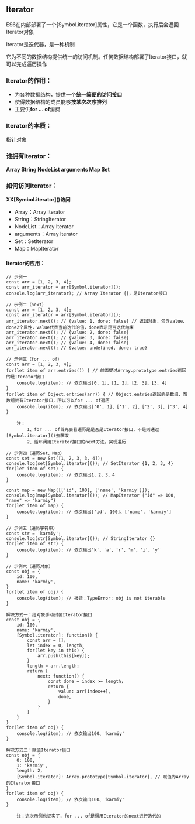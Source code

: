 ## Iterator

ES6在内部部署了一个\[Symbol.iterator]属性，它是一个函数，执行后会返回Iterator对象

Iterator是迭代器，是一种机制

它为不同的数据结构提供统一的访问机制。任何数据结构部署了Iterator接口，就可以完成遍历操作

### Iterator的作用：

- 为各种数据结构，提供一个**统一简便的访问接口**
- 使得数据结构的成员能够**按某次次序排列**
- 主要供**for ... of**消费

### Iterator的本质：

指针对象

### 谁拥有Iterator：

**Array String NodeList arguments Map Set**


### 如何访问Iterator：

**XX\[Symbol.iterator]()访问**

- Array：Array Iterator
- String：StringIterator
- NodeList：Array Iterator
- arguments：Array Iterator
- Set：SetIterator 
- Map：MapIterator 

#### Iterator的应用：

    // 示例一
    const arr = [1, 2, 3, 4];
    const arr_iterator = arr[Symbol.iterator]();
    console.log(arr_iterator); // Array Iterator {}，是Iterator接口
    
    // 示例二（next）
    const arr = [1, 2, 3, 4];
    const arr_iterator = arr[Symbol.iterator]();
    arr_iterator.next(); // {value: 1, done: false} // 返回对象，包含value、done2个属性，value代表当前迭代的值，done表示是否迭代结束
    arr_iterator.next(); // {value: 2, done: false}
    arr_iterator.next(); // {value: 3, done: false}
    arr_iterator.next(); // {value: 4, done: false}
    arr_iterator.next(); // {value: undefined, done: true}
    
    // 示例三（for ... of）
    const arr = [1, 2, 3, 4];
    for(let item of arr.entries()) { // 前面提过Array.prototype.entries返回的是Iterator接口
        console.log(item); // 依次输出[0, 1]、[1, 2]、[2, 3]、[3, 4]
    }
    for(let item of Object.entries(arr)) { // Object.entries返回的是数组，而数组拥有Iterator接口，所以可以for ... of遍历
        console.log(item); // 依次输出['0', 1]、['1', 2]、['2', 3]、['3', 4]
    }
    
        注：
            1、for ... of首先会看遍历是是否是Iterator接口，不是则通过[Symbol.iterator]()去获取
            2、循环调用Iterator接口的next方法，实现遍历
            
    // 示例四（遍历Set、Map）
    const set = new Set([1, 2, 3, 3, 4]);
    console.log(set[Symbol.iterator]()); // SetIterator {1, 2, 3, 4}
    for(let item of set) {
        console.log(item); // 依次输出1、2、3、4
    }
    
    const map = new Map([['id', 100], ['name', 'karmiy']]);
    console.log(map[Symbol.iterator]()); // MapIterator {"id" => 100, "name" => "karmiy"}
    for(let item of map) {
        console.log(item); // 依次输出['id', 100]、['name', 'karmiy']
    }
    
    // 示例五（遍历字符串）
    const str = 'karmiy';
    console.log(str[Symbol.iterator]()); // StringIterator {}
    for(let item of str) {
        console.log(item); // 依次输出'k'、'a'、'r'、'm'、'i'、'y'
    }
    
    // 示例六（遍历对象）
    const obj = {
        id: 100,
        name: 'karmiy',
    }
    for(let item of obj) {
        console.log(item); // 报错：TypeError: obj is not iterable
    }
    
    解决方式一：给对象手动封装Iterator接口
    const obj = {
        id: 100,
        name: 'karmiy',
        [Symbol.iterator]: function() {
            const arr = [];
            let index = 0, length;
            for(let key in this) {
                arr.push(this[key]);
            }
            length = arr.length;
            return {
                next: function() {
                    const done = index >= length;
                    return {
                        value: arr[index++],
                        done,
                    }
                }
            }
        }
    }
    for(let item of obj) {
        console.log(item); // 依次输出100、'karmiy'
    }
    
    解决方式二：赋值Iterator接口
    const obj = {
        0: 100,
        1: 'karmiy',
        length: 2,
        [Symbol.iterator]: Array.prototype[Symbol.iterator], // 赋值为Array的Iterator接口
    }
    for(let item of obj) {
        console.log(item); // 依次输出100、'karmiy'
    }
    
        注：这次示例也证实了，for ... of是调用Iterator的next进行迭代的
        

